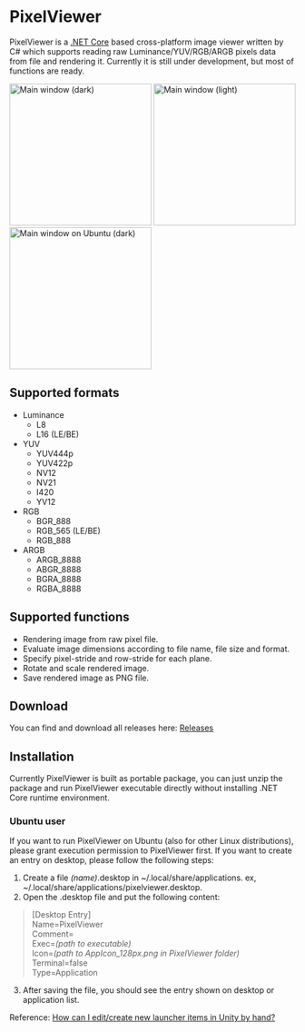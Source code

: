 # PixelViewer
PixelViewer is a [.NET Core](https://dotnet.microsoft.com/) based cross-platform image viewer written by C# which supports reading raw Luminance/YUV/RGB/ARGB pixels data from file and rendering it. Currently it is still under development, but most of functions are ready.

<img src="https://carina-studio.github.io/PixelViewer/Screenshot_Main_Dark_Thumb.png" alt="Main window (dark)" width="250"/> <img src="https://carina-studio.github.io/PixelViewer/Screenshot_Main_Light_Thumb.png" alt="Main window (light)" width="250"/> <img src="https://carina-studio.github.io/PixelViewer/Screenshot_Main_Dark_Linux_Thumb.png" alt="Main window on Ubuntu (dark)" width="250"/>

## Supported formats
* Luminance
  * L8
  * L16 (LE/BE)
* YUV
  * YUV444p
  * YUV422p
  * NV12
  * NV21
  * I420
  * YV12
* RGB
  * BGR_888
  * RGB_565 (LE/BE)
  * RGB_888
* ARGB
  * ARGB_8888
  * ABGR_8888
  * BGRA_8888
  * RGBA_8888

## Supported functions
* Rendering image from raw pixel file.
* Evaluate image dimensions according to file name, file size and format.
* Specify pixel-stride and row-stride for each plane.
* Rotate and scale rendered image.
* Save rendered image as PNG file.

## Download
You can find and download all releases here: [Releases](https://github.com/carina-studio/PixelViewer/releases)

## Installation
Currently PixelViewer is built as portable package, you can just unzip the package and run PixelViewer executable directly without installing .NET Core runtime environment.
### Ubuntu user
If you want to run PixelViewer on Ubuntu (also for other Linux distributions), please grant execution permission to PixelViewer first. If you want to create an entry on desktop, please follow the following steps:
1. Create a file *(name)*.desktop in ~/.local/share/applications. ex, ~/.local/share/applications/pixelviewer.desktop.
2. Open the .desktop file and put the following content:

> [Desktop Entry]  
> Name=PixelViewer  
> Comment=  
> Exec=*(path to executable)*  
> Icon=*(path to AppIcon_128px.png in PixelViewer folder)*  
> Terminal=false  
> Type=Application

3. After saving the file, you should see the entry shown on desktop or application list.

Reference: [How can I edit/create new launcher items in Unity by hand?
](https://askubuntu.com/questions/13758/how-can-i-edit-create-new-launcher-items-in-unity-by-hand)
